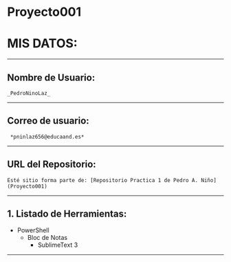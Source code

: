 ﻿# Proyecto001
# **MIS DATOS:**
---
## Nombre de Usuario: 
	
	_PedroNinoLaz_
---
## **Correo de usuario:**
	
	 *pninlaz656@educaand.es*
---
## **URL del Repositorio:** 

	Esté sitio forma parte de: [Repositorio Practica 1 de Pedro A. Niño](Proyecto001)
---	

## **1. Listado de Herramientas:**
   - PowerShell
     - Bloc de Notas
       - SublimeText 3
---
	

